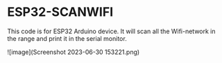 # ESP32-SCANWIFI
This code is for ESP32 Arduino device. It will scan all the Wifi-network in the range and print it in the serial monitor.

 ![image](Screenshot 2023-06-30 153221.png)

